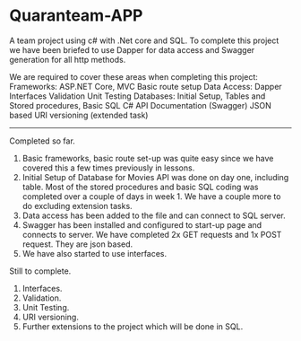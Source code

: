 # Quaranteam-APP
A team project using c# with .Net core and SQL.
To complete this project we have been briefed to use Dapper for data access and Swagger generation for all http methods.

We are required to cover these areas when completing this project: 
Frameworks: ASP.NET Core, MVC
Basic route setup
Data Access: Dapper
Interfaces
Validation
Unit Testing
Databases: Initial Setup, Tables and Stored procedures, Basic SQL
C#
API Documentation (Swagger)
JSON based
URI versioning (extended task)

-------------------------------------
Completed so far.


1. Basic frameworks, basic route set-up was quite easy since we have covered this a few times previously in lessons.
2. Initial Setup of Database for Movies API was done on day one, including table. Most of the stored procedures and 
basic SQL coding was completed over a couple of days in week 1. We have a couple more to do excluding extension tasks.
3. Data access has been added to the file and can connect to SQL server.
4. Swagger has been installed and configured to start-up page and connects to server. We have completed 2x GET requests and 1x POST request. They are json based.
5. We have also started to use interfaces. 


Still to complete.

1. Interfaces.
2. Validation.
3. Unit Testing.
4. URI versioning.
5. Further extensions to the project which will be done in SQL. 






